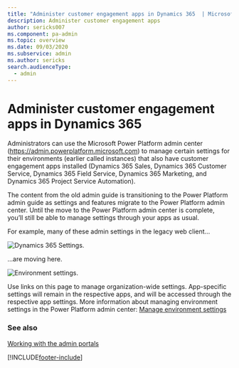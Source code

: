 ```yaml
---
title: "Administer customer engagement apps in Dynamics 365  | MicrosoftDocs"
description: Administer customer engagement apps
author: sericks007
ms.component: pa-admin
ms.topic: overview
ms.date: 09/03/2020
ms.subservice: admin
ms.author: sericks
search.audienceType: 
  - admin
---
```

# Administer customer engagement apps in Dynamics 365 

Administrators can use the Microsoft Power Platform admin center (https://admin.powerplatform.microsoft.com) to manage certain settings for their environments (earlier called instances) that also have customer engagement apps installed (Dynamics 365 Sales, Dynamics 365 Customer Service, Dynamics 365 Field Service, Dynamics 365 Marketing, and Dynamics 365 Project Service Automation).  

The content from the old admin guide is transitioning to the Power Platform admin guide as settings and features migrate to the Power Platform admin center. Until the move to the Power Platform admin center is complete, you’ll still be able to manage settings through your apps as usual.

For example, many of these admin settings in the legacy web client...

![Dynamics 365 Settings.](./media/old-settings.png)

...are moving here.

![Environment settings.](media/environment-settings-mini.png)

Use links on this page to manage organization-wide settings. App-specific settings will remain in the respective apps, and will be accessed through the respective app settings. More information about managing environment settings in the Power Platform admin center: [Manage environment settings](admin-settings.md) 

### See also
[Working with the admin portals](wp-work-with-admin-portals.md)


[!INCLUDE[footer-include](../includes/footer-banner.md)]
